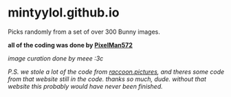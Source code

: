 # mintyylol.github.io

Picks randomly from a set of over 300 Bunny images.

**all of the coding was done by [PixelMan572](https://github.com/PixelMan572)**

*image curation done by meee :3c*

*P.S. we stole a lot of the code from [raccoon.pictures](https://raccoon.pictures), and theres some code from that website still in the code. thanks so much, dude. without that website this probably would have never been finished.*
